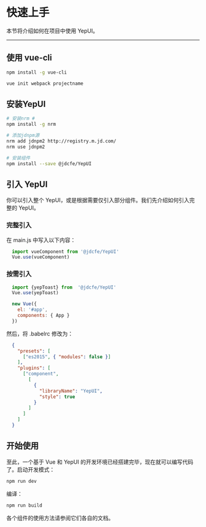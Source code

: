 # 快速上手

本节将介绍如何在项目中使用 YepUI。

-----------

## 使用 vue-cli

```bash
npm install -g vue-cli

vue init webpack projectname
```

## 安装YepUI ##

```bash
# 安装nrm #
npm install -g nrm

# 添加jdnpm源
nrm add jdnpm2 http://registry.m.jd.com/
nrm use jdnpm2

# 安装组件
npm install --save @jdcfe/YepUI
```

## 引入 YepUI

你可以引入整个 YepUI，或是根据需要仅引入部分组件。我们先介绍如何引入完整的 YepUI。


### 完整引入

在 main.js 中写入以下内容：
```javascript
  import vueComponent from '@jdcfe/YepUI'
  Vue.use(vueComponent)
```

### 按需引入

```javascript
  import {yepToast} from  '@jdcfe/YepUI'
  Vue.use(yepToast)

  new Vue({
    el: '#app',
    components: { App }
  })
```


然后，将 .babelrc 修改为：
```json
  {
    "presets": [
      ["es2015", { "modules": false }]
    ],
    "plugins": [
      ["component",
        [
          {
            "libraryName": "YepUI",
            "style": true
          }
        ]
      ]
    ]
  }
```

## 开始使用

至此，一个基于 Vue 和 YepUI 的开发环境已经搭建完毕，现在就可以编写代码了。启动开发模式：

```bash
npm run dev
```

编译：

```bash
npm run build
```
各个组件的使用方法请参阅它们各自的文档。
